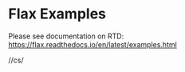 # Flax Examples
 
 Please see documentation on RTD:
 https://flax.readthedocs.io/en/latest/examples.html


//cs/

